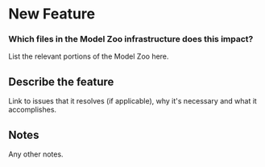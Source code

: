 # New Feature

### Which files in the Model Zoo infrastructure does this impact?
List the relevant portions of the Model Zoo here.

## Describe the feature
Link to issues that it resolves (if applicable), why it's necessary and what it accomplishes.

## Notes
Any other notes.
